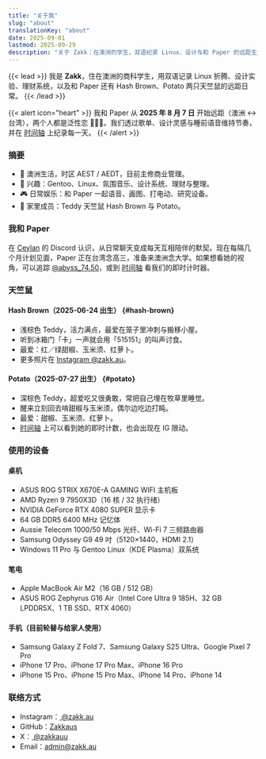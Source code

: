 ```yaml
---
title: "关于我"
slug: "about"
translationKey: "about"
date: 2025-09-01
lastmod: 2025-09-29
description: "关于 Zakk：在澳洲的学生，双语纪录 Linux、设计与和 Paper 的远距生活。"
---
```


{{< lead >}}
我是 **Zakk**，住在澳洲的商科学生，用双语记录 Linux 折腾、设计实验、理财系统，以及和 Paper 还有 Hash Brown、Potato 两只天竺鼠的远距日常。
{{< /lead >}}

{{< alert icon="heart" >}}
我和 Paper 从 **2025 年 8 月 7 日** 开始远距（澳洲 ↔ 台湾），两个人都是泛性恋 🩷💛🩵。我们透过歌单、设计灵感与睡前语音维持节奏，并在 [时间轴](/zh-cn/timeline/#couple) 上纪录每一天。
{{< /alert >}}

### 摘要
- 📍 澳洲生活，时区 AEST / AEDT，目前主修商业管理。
- 🧠 兴趣：Gentoo、Linux、氛围音乐、设计系统、理财与整理。
- 🎮 日常娱乐：和 Paper 一起语音、画图、打电动、研究设备。
- 🐹 家里成员：Teddy 天竺鼠 Hash Brown 与 Potato。

### 我和 Paper
在 [Ceylan](https://www.youtube.com/@xilanceylan) 的 Discord 认识，从日常聊天变成每天互相陪伴的默契。现在每隔几个月计划见面，Paper 正在台湾念高三，准备来澳洲念大学。如果想看她的视角，可以追踪 [@abyss_74.50](https://www.instagram.com/abyss_74.50/)，或到 [时间轴](/zh-cn/timeline/#couple) 看我们的即时计时器。

### 天竺鼠
#### Hash Brown（2025-06-24 出生） {#hash-brown}
- 浅棕色 Teddy，活力满点，最爱在笼子里冲刺与搬移小屋。
- 听到冰箱门「卡」一声就会用「515151」的叫声讨食。
- 最爱：红／绿甜椒、玉米须、红萝卜。
- 更多照片在 [Instagram @zakk.au](https://www.instagram.com/zakk.au/)。

#### Potato（2025-07-27 出生） {#potato}
- 深棕色 Teddy，超爱吃又很勇敢，常把自己埋在牧草里睡觉。
- 醒来立刻回去啃甜椒与玉米须，偶尔边吃边打盹。
- 最爱：甜椒、玉米须、红萝卜。
- [时间轴](/zh-cn/timeline/#potato) 上可以看到她的即时计数，也会出现在 IG 限动。

### 使用的设备
#### 桌机
- ASUS ROG STRIX X670E-A GAMING WIFI 主机板
- AMD Ryzen 9 7950X3D（16 核 / 32 执行绪）
- NVIDIA GeForce RTX 4080 SUPER 显示卡
- 64 GB DDR5 6400 MHz 记忆体
- Aussie Telecom 1000/50 Mbps 光纤、Wi-Fi 7 三频路由器
- Samsung Odyssey G9 49 吋（5120×1440，HDMI 2.1）
- Windows 11 Pro 与 Gentoo Linux（KDE Plasma）双系统

#### 笔电
- Apple MacBook Air M2（16 GB / 512 GB）
- ASUS ROG Zephyrus G16 Air（Intel Core Ultra 9 185H、32 GB LPDDR5X、1 TB SSD、RTX 4060）

#### 手机（目前轮替与给家人使用）
- Samsung Galaxy Z Fold 7、Samsung Galaxy S25 Ultra、Google Pixel 7 Pro
- iPhone 17 Pro、iPhone 17 Pro Max、iPhone 16 Pro
- iPhone 15 Pro、iPhone 15 Pro Max、iPhone 14 Pro、iPhone 14

### 联络方式
- Instagram：[ @zakk.au ](https://www.instagram.com/zakk.au/)
- GitHub：[Zakkaus](https://github.com/Zakkaus)
- X：[ @zakkauu ](https://x.com/zakkauu)
- Email：[admin@zakk.au](mailto:admin@zakk.au)